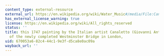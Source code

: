 ```yaml
---
content_type: external-resource
external_url: https://en.wikipedia.org/wiki/Water_Music#/media/File:Canaletto,_Westminster_Bridge_from_the_North_on_Lord_Mayor's_Day,_1746-47,_detail.jpg
has_external_license_warning: true
license: https://en.wikipedia.org/wiki/All_rights_reserved
status: ''
title: this 1747 painting by the Italian artist Canaletto (Giovanni Antonio Canal)
  of the newly completed Westminster Bridge in London,
uid: 670053a6-82c4-44c1-9e3f-d5ca8e0ac09a
wayback_url: ''
---
```

